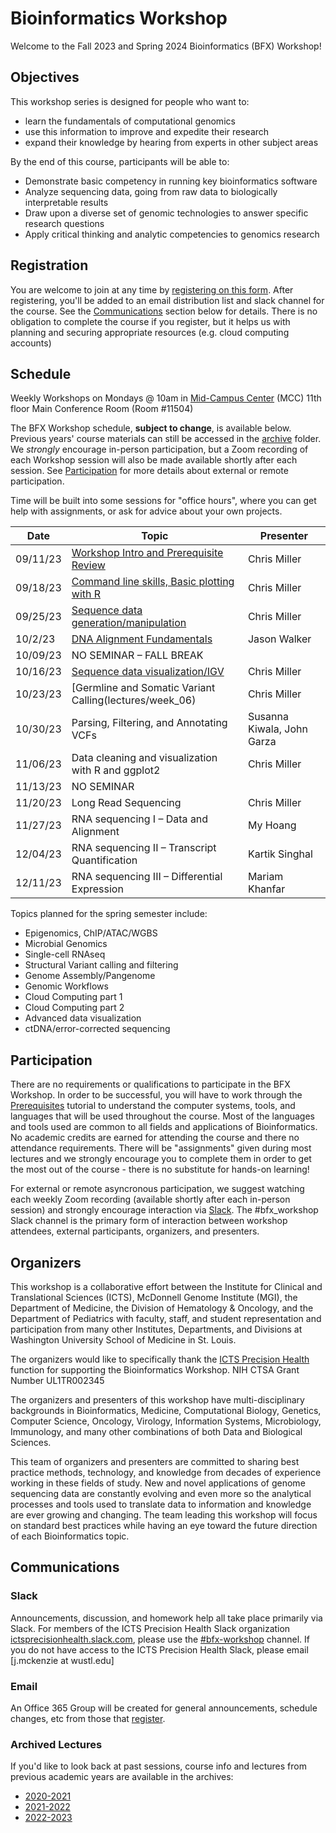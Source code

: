 # Bioinformatics Workshop

Welcome to the Fall 2023 and Spring 2024 Bioinformatics (BFX) Workshop! 


## Objectives

This workshop series is designed for people who want to:

- learn the fundamentals of computational genomics
- use this information to improve and expedite their research
- expand their knowledge by hearing from experts in other subject areas

By the end of this course, participants will be able to:

- Demonstrate basic competency in running key bioinformatics software
- Analyze sequencing data, going from raw data to biologically interpretable results
- Draw upon a diverse set of genomic technologies to answer specific research questions
- Apply critical thinking and analytic competencies to genomics research

## Registration

You are welcome to join at any time by [registering on this form](https://redcap.link/BFX2023). After registering, you'll be added to an email distribution list and slack channel for the course. See the [Communications](README.md#Communications) section below for details. There is no obligation to complete the course if you register, but it helps us with planning and securing appropriate resources (e.g. cloud computing accounts)

## Schedule

Weekly Workshops on Mondays @ 10am in [Mid-Campus Center](https://maps.google.com/?q=4590%20Children) (MCC) 11th floor Main Conference Room (Room #11504)

The BFX Workshop schedule, __subject to change__, is available below. Previous years' course materials can still be accessed in the [archive](archive) folder. We *strongly* encourage in-person participation, but a Zoom recording of each Workshop session will also be made available shortly after each session. See [Participation](README.md#Participation) for more details about external or remote participation.

Time will be built into some sessions for "office hours", where you can get help with assignments, or ask for advice about your own projects.

|Date|Topic|Presenter|
|----|--------|------------|
|09/11/23	| [Workshop Intro and Prerequisite Review](lectures/week_01) | Chris Miller |
|09/18/23	| [Command line skills, Basic plotting with R](lectures/week_02) |Chris Miller |
|09/25/23	| [Sequence data generation/manipulation](lectures/week_03) | Chris Miller |
|10/2/23	| [DNA Alignment Fundamentals](lectures/week_04) | Jason Walker |
|10/09/23	| NO SEMINAR – FALL BREAK	| |
|10/16/23	| [Sequence data visualization/IGV](lectures/week_05) | Chris Miller |
|10/23/23	| [Germline and Somatic Variant Calling(lectures/week_06) | Chris Miller |
|10/30/23	| Parsing, Filtering, and Annotating VCFs | Susanna Kiwala, John Garza |
|11/06/23	| Data cleaning and visualization with R and ggplot2 | Chris Miller |
|11/13/23	| NO SEMINAR  | | 
|11/20/23 | Long Read Sequencing	| Chris Miller |
|11/27/23	| RNA sequencing I – Data and Alignment | My Hoang |
|12/04/23	| RNA sequencing II – Transcript Quantification | Kartik Singhal |
|12/11/23	| RNA sequencing III – Differential Expression | Mariam Khanfar |


Topics planned for the spring semester include:

- Epigenomics, ChIP/ATAC/WGBS
- Microbial Genomics
- Single-cell RNAseq
- Structural Variant calling and filtering
- Genome Assembly/Pangenome
- Genomic Workflows
- Cloud Computing part 1
- Cloud Computing part 2
- Advanced data visualization
- ctDNA/error-corrected sequencing



## Participation

There are no requirements or qualifications to participate in the BFX Workshop. In order to be successful, you will have to work through the [Prerequisites](lectures/week_01/bfx_workshop_01_overview.ipynb) tutorial to understand the computer systems, tools, and languages that will be used throughout the course. Most of the languages and tools used are common to all fields and applications of Bioinformatics. No academic credits are earned for attending the course and there no attendance requirements. There will be "assignments" given during most lectures and we strongly encourage you to complete them in order to get the most out of the course - there is no substitute for hands-on learning!

For external or remote asyncronous participation, we suggest watching each weekly Zoom recording (available shortly after each in-person session) and strongly encourage interaction via [Slack](README.md#Slack). The #bfx_workshop Slack channel is the primary form of interaction between workshop attendees, external participants, organizers, and presenters. 

## Organizers

This workshop is a collaborative effort between the Institute for Clinical and Translational Sciences (ICTS), McDonnell Genome Institute (MGI), the Department of Medicine, the Division of Hematology & Oncology, and the Department of Pediatrics with faculty, staff, and student representation and participation from many other Institutes, Departments, and Divisions at Washington University School of Medicine in St. Louis.

The organizers would like to specifically thank the [ICTS Precision Health](https://icts-precisionhealth.wustl.edu/) function for supporting the Bioinformatics Workshop. NIH CTSA Grant Number UL1TR002345

The organizers and presenters of this workshop have multi-disciplinary backgrounds in Bioinformatics, Medicine, Computational Biology, Genetics, Computer Science, Oncology, Virology, Information Systems, Microbiology, Immunology, and many other combinations of both Data and Biological Sciences.

This team of organizers and presenters are committed to sharing best practice methods, technology, and knowledge from decades of experience working in these fields of study. New and novel applications of genome sequencing data are constantly evolving and even more so the analytical processes and tools used to translate data to information and knowledge are ever growing and changing. The team leading this workshop will focus on standard best practices while having an eye toward the future direction of each Bioinformatics topic.

## Communications

### Slack

Announcements, discussion, and homework help all take place primarily via Slack. For members of the ICTS Precision Health Slack organization [ictsprecisionhealth.slack.com](http://ictsprecisionhealth.slack.com), please use the [#bfx-workshop](https://ictsprecisionhealth.slack.com/archives/C040Q704WS2) channel. If you do not have access to the ICTS Precision Health Slack, please email [j.mckenzie at wustl.edu]

### Email

An Office 365 Group will be created for general announcements, schedule changes, etc from those that [register](README.md#Registration).  

### Archived Lectures

If you'd like to look back at past sessions, course info and lectures from previous academic years are available in the archives:

- [2020-2021](archive/v2020-2021)
- [2021-2022](archive/v2021-2022) 
- [2022-2023](archive/v2022-2023)
